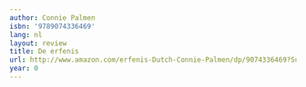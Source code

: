 ```yaml
---
author: Connie Palmen
isbn: '9789074336469'
lang: nl
layout: review
title: De erfenis
url: http://www.amazon.com/erfenis-Dutch-Connie-Palmen/dp/9074336469?SubscriptionId=0VMG0VFGBMRWVRA58R02&tag=ldvd-20&linkCode=xm2&camp=2025&creative=165953&creativeASIN=9074336469
year: 0
---
```


